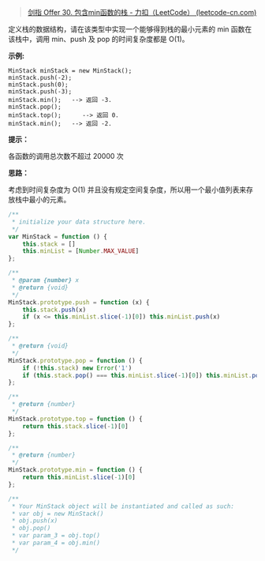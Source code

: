 > [剑指 Offer 30. 包含min函数的栈 - 力扣（LeetCode） (leetcode-cn.com)](https://leetcode-cn.com/problems/bao-han-minhan-shu-de-zhan-lcof/)

定义栈的数据结构，请在该类型中实现一个能够得到栈的最小元素的 min 函数在该栈中，调用 min、push 及 pop 的时间复杂度都是 O(1)。

 

**示例:**

```
MinStack minStack = new MinStack();
minStack.push(-2);
minStack.push(0);
minStack.push(-3);
minStack.min();   --> 返回 -3.
minStack.pop();
minStack.top();      --> 返回 0.
minStack.min();   --> 返回 -2.
```



**提示：**

各函数的调用总次数不超过 20000 次



**思路：**

考虑到时间复杂度为 O(1) 并且没有规定空间复杂度，所以用一个最小值列表来存放栈中最小的元素。

```js
/**
 * initialize your data structure here.
 */
var MinStack = function () {
    this.stack = []
    this.minList = [Number.MAX_VALUE]
};

/** 
 * @param {number} x
 * @return {void}
 */
MinStack.prototype.push = function (x) {
    this.stack.push(x)
    if (x <= this.minList.slice(-1)[0]) this.minList.push(x)
};

/**
 * @return {void}
 */
MinStack.prototype.pop = function () {
    if (!this.stack) new Error('1')
    if (this.stack.pop() === this.minList.slice(-1)[0]) this.minList.pop()
};

/**
 * @return {number}
 */
MinStack.prototype.top = function () {
    return this.stack.slice(-1)[0]
};

/**
 * @return {number}
 */
MinStack.prototype.min = function () {
    return this.minList.slice(-1)[0]
};

/**
 * Your MinStack object will be instantiated and called as such:
 * var obj = new MinStack()
 * obj.push(x)
 * obj.pop()
 * var param_3 = obj.top()
 * var param_4 = obj.min()
 */
```

